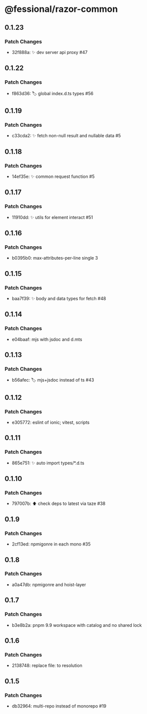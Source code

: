 # @fessional/razor-common

## 0.1.23

### Patch Changes

- 32f888a: ✨ dev server api proxy #47

## 0.1.22

### Patch Changes

- f863d36: 🏷️ global index.d.ts types #56

## 0.1.19

### Patch Changes

- c33cda2: ✨ fetch non-null result and nullable data #5

## 0.1.18

### Patch Changes

- 14ef35e: ✨ common request function #5

## 0.1.17

### Patch Changes

- 11910dd: ✨ utils for element interact #51

## 0.1.16

### Patch Changes

- b0395b0: max-attributes-per-line single 3

## 0.1.15

### Patch Changes

- baa7f39: ✨ body and data types for fetch #48

## 0.1.14

### Patch Changes

- e04baaf: mjs with jsdoc and d.mts

## 0.1.13

### Patch Changes

- b56afec: 🏷️ mjs+jsdoc instead of ts #43

## 0.1.12

### Patch Changes

- e305772: eslint of ionic; vitest, scripts

## 0.1.11

### Patch Changes

- 865e751: ✨ auto import types/\*.d.ts

## 0.1.10

### Patch Changes

- 797007b: ⬆️ check deps to latest via taze #38

## 0.1.9

### Patch Changes

- 2cf13ed: npmigonre in each mono #35

## 0.1.8

### Patch Changes

- a0a47db: npmigonre and hoist-layer

## 0.1.7

### Patch Changes

- b3e8b2a: pnpm 9.9 workspace with catalog and no shared lock

## 0.1.6

### Patch Changes

- 2138748: replace file: to resolution

## 0.1.5

### Patch Changes

- db32964: multi-repo instead of monorepo #19
